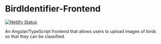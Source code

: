 # BirdIdentifier-Frontend
[![Netlify Status](https://api.netlify.com/api/v1/badges/f75654d6-3642-4f95-accc-b6c92de88de4/deploy-status)](https://app.netlify.com/sites/bird-identifier/deploys)

An Angular/TypeScript frontend that allows users to upload images of birds so that they can be classified.
